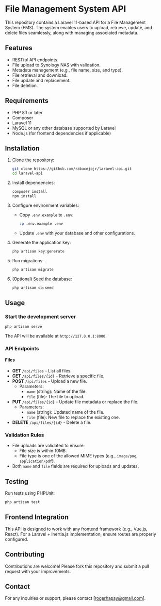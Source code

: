 # File Management System API

This repository contains a Laravel 11-based API for a File Management System (FMS). The system enables users to upload, retrieve, update, and delete files seamlessly, along with managing associated metadata.

## Features
- RESTful API endpoints.
- File upload to Synology NAS with validation.
- Metadata management (e.g., file name, size, and type).
- File retrieval and download.
- File update and replacement.
- File deletion.

## Requirements
- PHP 8.1 or later
- Composer
- Laravel 11
- MySQL or any other database supported by Laravel
- Node.js (for frontend dependencies if applicable)

## Installation
1. Clone the repository:
    ```bash
    git clone https://github.com/rabucejojr/laravel-api.git
    cd laravel-api
    ```

2. Install dependencies:
    ```bash
    composer install
    npm install
    ```

3. Configure environment variables:
    - Copy `.env.example` to `.env`:
      ```bash
      cp .env.example .env
      ```
    - Update `.env` with your database and other configurations.

4. Generate the application key:
    ```bash
    php artisan key:generate
    ```

5. Run migrations:
    ```bash
    php artisan migrate
    ```

6. (Optional) Seed the database:
    ```bash
    php artisan db:seed
    ```

## Usage
### Start the development server
```bash
php artisan serve
```
The API will be available at `http://127.0.0.1:8000`.

### API Endpoints
#### Files
- **GET** `/api/files` - List all files.
- **GET** `/api/files/{id}` - Retrieve a specific file.
- **POST** `/api/files` - Upload a new file.
  - Parameters:
    - `name` (string): Name of the file.
    - `file` (file): The file to upload.
- **PUT** `/api/files/{id}` - Update file metadata or replace the file.
  - Parameters:
    - `name` (string): Updated name of the file.
    - `file` (file): New file to replace the existing one.
- **DELETE** `/api/files/{id}` - Delete a file.

### Validation Rules
- File uploads are validated to ensure:
  - File size is within 10MB.
  - File type is one of the allowed MIME types (e.g., `image/png`, `application/pdf`).
- Both `name` and `file` fields are required for uploads and updates.

## Testing
Run tests using PHPUnit:
```bash
php artisan test
```

## Frontend Integration
This API is designed to work with any frontend framework (e.g., Vue.js, React). For a Laravel + Inertia.js implementation, ensure routes are properly configured.


## Contributing
Contributions are welcome! Please fork this repository and submit a pull request with your improvements.


## Contact
For any inquiries or support, please contact [rogerhapay@gmail.com].

